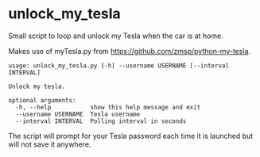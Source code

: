 # unlock_my_tesla
Small script to loop and unlock my Tesla when the car is at home.

Makes use of myTesla.py from https://github.com/zmsp/python-my-tesla.

```
usage: unlock_my_tesla.py [-h] --username USERNAME [--interval INTERVAL]

Unlock my tesla.

optional arguments:
  -h, --help           show this help message and exit
  --username USERNAME  Tesla username
  --interval INTERVAL  Polling interval in seconds
```
The script will prompt for your Tesla password each time it is launched but will not save it anywhere.
